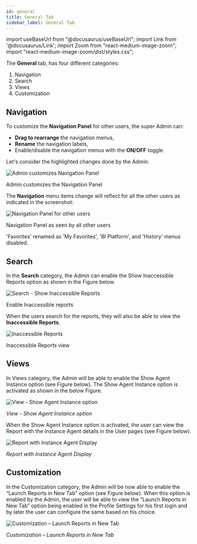 ```yaml
---
id: general 
title: General Tab
sidebar_label: General Tab
---
```


import useBaseUrl from "@docusaurus/useBaseUrl";
import Link from '@docusaurus/Link';
import Zoom from "react-medium-image-zoom";
import "react-medium-image-zoom/dist/styles.css";

The **General** tab, has four different categories:
1. <Link to={useBaseUrl('#navigation')}>Navigation</Link>
2. <Link to={useBaseUrl('#search')}>Search</Link>
3. <Link to={useBaseUrl('#views')}>Views</Link>
4. <Link to={useBaseUrl('#customization')}>Customization</Link>

## Navigation

To customize the **Navigation Panel** for other users, the super Admin can:

- **Drag to rearrange** the navigation menus,
- **Rename** the navigation labels,
- Enable/disable the navigation menus with the **ON/OFF** toggle.

Let's consider the highlighted changes done by the Admin:

  <div class="center">
    <Zoom>
      <img alt="Admin customizes Navigation Panel" src={useBaseUrl('doc-images/admin-guide/navpanel-customized.png')}/>
    </Zoom>
    <p>Admin customizes the Navigation Panel</p>
  </div>

The **Navigation** menu items change will reflect for all the other users as indicated in the screenshot:

  <div class="center">
    <Zoom>
      <img alt="Navigation Panel for other users" src={useBaseUrl('doc-images/admin-guide/navpanel-users.png')}/>
    </Zoom>
    <p>Navigation Panel as seen by all other users</p>
  </div>

'Favorites' renamed as 'My Favorites', 'BI Platform', and 'History' menus disabled.

## Search

In the **Search** category, the Admin can enable the Show Inaccessible Reports option as shown in the Figure below.
  <div class="center">
    <Zoom>
      <img alt="Search - Show Inaccessible Reports" src={useBaseUrl('doc-images/admin-guide/settings/enable-inaccessible-reports.png')}/>
    </Zoom>
    <p>Enable Inaccessible reports</p>
  </div>

When the users search for the reports, they will also be able to view the **Inaccessible Reports**.

  <div class="center">
    <Zoom>
      <img alt="Inaccessible Reports" src={useBaseUrl('doc-images/admin-guide/settings/inaccessible-reports.png')}/>
    </Zoom>
    <p>Inaccessible Reports view</p>
  </div>

## Views

In Views category, the Admin will be able to enable the Show Agent Instance option (see Figure below). The Show Agent Instance option is activated as shown in the below Figure.
  <div class="center">
    <Zoom>
      <img alt="View - Show Agent Instance option" src={useBaseUrl('doc-images/admin-guide/admin-functions/settings/vw2.png')}/>
    </Zoom>
  </div>

  *View - Show Agent Instance option*

When the Show Agent Instance option is activated, the user can view the Report with the Instance Agent details in the User pages (see Figure below).
  <div class="center">
    <Zoom>
      <img alt="Report with Instance Agent Display" src={useBaseUrl('doc-images/admin-guide/admin-functions/settings/newad2.png')}/>
    </Zoom>
  </div>

  *Report with Instance Agent Display*

## Customization

In the Customization category, the Admin will be now able to enable the “Launch Reports in New Tab” option (see Figure below). When this option is enabled by the Admin, the user will be able to view the “Launch Reports in New Tab” option being enabled in the Profile Settings for his first login and by later the user can configure the same based on his
choice.
  <div class="center">
    <Zoom>
      <img alt="Customization – Launch Reports in New Tab" src={useBaseUrl('doc-images/admin-guide/admin-functions/settings/cust.png')}/>
    </Zoom>
  </div>

  *Customization – Launch Reports in New Tab*

